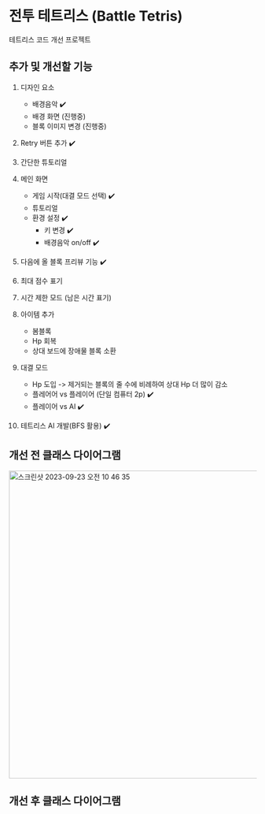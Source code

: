 # 전투 테트리스 (Battle Tetris)
테트리스 코드 개선 프로젝트

## 추가 및 개선할 기능
1. 디자인 요소
   * 배경음악 ✔️
   * 배경 화면 (진행중)
   * 블록 이미지 변경 (진행중)

2. Retry 버튼 추가 ✔️

3. 간단한 튜토리얼

4. 메인 화면
   * 게임 시작(대결 모드 선택) ✔️
   * 튜토리얼
   * 환경 설정 ✔️
      - 키 변경 ✔️
      - 배경음악 on/off ✔️
  
5. 다음에 올 블록 프리뷰 기능 ✔️

6. 최대 점수 표기

7. 시간 제한 모드 (남은 시간 표기)

8. 아이템 추가
   * 봄블록
   * Hp 회복 
   * 상대 보드에 장애물 블록 소환 

9. 대결 모드
   * Hp 도입 -> 제거되는 블록의 줄 수에 비례하여 상대 Hp 더 많이 감소
   * 플레어어 vs 플레이어 (단일 컴퓨터 2p) ✔️
   * 플레이어 vs AI ✔️

10. 테트리스 AI 개발(BFS 활용) ✔️

## 개선 전 클래스 다이어그램
<img width="625" alt="스크린샷 2023-09-23 오전 10 46 35" src="https://github.com/kkh0920/Java_Swing_Tetris/assets/65442366/cbb66c11-a538-4139-935d-67e5c8935dff">

## 개선 후 클래스 다이어그램
